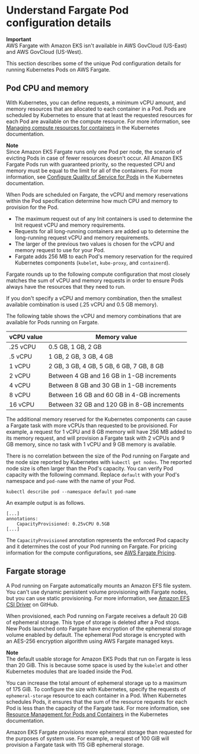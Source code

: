 # Understand Fargate Pod configuration details<a name="fargate-pod-configuration"></a>

**Important**  
AWS Fargate with Amazon EKS isn't available in AWS GovCloud \(US\-East\) and AWS GovCloud \(US\-West\)\.

This section describes some of the unique Pod configuration details for running Kubernetes Pods on AWS Fargate\.

## Pod CPU and memory<a name="fargate-cpu-and-memory"></a>

With Kubernetes, you can define requests, a minimum vCPU amount, and memory resources that are allocated to each container in a Pod\. Pods are scheduled by Kubernetes to ensure that at least the requested resources for each Pod are available on the compute resource\. For more information, see [Managing compute resources for containers](https://kubernetes.io/docs/concepts/configuration/manage-compute-resources-container/) in the Kubernetes documentation\.

**Note**  
Since Amazon EKS Fargate runs only one Pod per node, the scenario of evicting Pods in case of fewer resources doesn't occur\. All Amazon EKS Fargate Pods run with guaranteed priority, so the requested CPU and memory must be equal to the limit for all of the containers\. For more information, see [Configure Quality of Service for Pods](https://kubernetes.io/docs/tasks/configure-pod-container/quality-service-pod/) in the Kubernetes documentation\.

When Pods are scheduled on Fargate, the vCPU and memory reservations within the Pod specification determine how much CPU and memory to provision for the Pod\.
+ The maximum request out of any Init containers is used to determine the Init request vCPU and memory requirements\.
+ Requests for all long\-running containers are added up to determine the long\-running request vCPU and memory requirements\.
+ The larger of the previous two values is chosen for the vCPU and memory request to use for your Pod\.
+ Fargate adds 256 MB to each Pod's memory reservation for the required Kubernetes components \(`kubelet`, `kube-proxy`, and `containerd`\)\.

Fargate rounds up to the following compute configuration that most closely matches the sum of vCPU and memory requests in order to ensure Pods always have the resources that they need to run\.

If you don't specify a vCPU and memory combination, then the smallest available combination is used \(\.25 vCPU and 0\.5 GB memory\)\.

The following table shows the vCPU and memory combinations that are available for Pods running on Fargate\. 


|  vCPU value  |  Memory value  | 
| --- | --- | 
|  \.25 vCPU  |  0\.5 GB, 1 GB, 2 GB  | 
|  \.5 vCPU  |  1 GB, 2 GB, 3 GB, 4 GB  | 
|  1 vCPU  |  2 GB, 3 GB, 4 GB, 5 GB, 6 GB, 7 GB, 8 GB  | 
|  2 vCPU  |  Between 4 GB and 16 GB in 1\-GB increments  | 
|  4 vCPU  |  Between 8 GB and 30 GB in 1\-GB increments  | 
|  8 vCPU  |  Between 16 GB and 60 GB in 4\-GB increments  | 
|  16 vCPU  |  Between 32 GB and 120 GB in 8\-GB increments  | 

The additional memory reserved for the Kubernetes components can cause a Fargate task with more vCPUs than requested to be provisioned\. For example, a request for 1 vCPU and 8 GB memory will have 256 MB added to its memory request, and will provision a Fargate task with 2 vCPUs and 9 GB memory, since no task with 1 vCPU and 9 GB memory is available\.

There is no correlation between the size of the Pod running on Fargate and the node size reported by Kubernetes with `kubectl get nodes`\. The reported node size is often larger than the Pod's capacity\. You can verify Pod capacity with the following command\. Replace `default` with your Pod's namespace and `pod-name` with the name of your Pod\.

```
kubectl describe pod --namespace default pod-name 
```

An example output is as follows\.

```
[...]
annotations:
    CapacityProvisioned: 0.25vCPU 0.5GB
[...]
```

The `CapacityProvisioned` annotation represents the enforced Pod capacity and it determines the cost of your Pod running on Fargate\. For pricing information for the compute configurations, see [AWS Fargate Pricing](https://aws.amazon.com/fargate/pricing/)\.

## Fargate storage<a name="fargate-storage"></a>

A Pod running on Fargate automatically mounts an Amazon EFS file system\. You can't use dynamic persistent volume provisioning with Fargate nodes, but you can use static provisioning\. For more information, see [Amazon EFS CSI Driver](https://github.com/kubernetes-sigs/aws-efs-csi-driver/blob/master/docs/README.md) on GitHub\.

When provisioned, each Pod running on Fargate receives a default 20 GiB of ephemeral storage\. This type of storage is deleted after a Pod stops\. New Pods launched onto Fargate have encryption of the ephemeral storage volume enabled by default\. The ephemeral Pod storage is encrypted with an AES\-256 encryption algorithm using AWS Fargate managed keys\.

**Note**  
The default usable storage for Amazon EKS Pods that run on Fargate is less than 20 GiB\. This is because some space is used by the `kubelet` and other Kubernetes modules that are loaded inside the Pod\.

You can increase the total amount of ephemeral storage up to a maximum of 175 GiB\. To configure the size with Kubernetes, specify the requests of `ephemeral-storage` resource to each container in a Pod\. When Kubernetes schedules Pods, it ensures that the sum of the resource requests for each Pod is less than the capacity of the Fargate task\. For more information, see [Resource Management for Pods and Containers](https://kubernetes.io/docs/concepts/configuration/manage-compute-resources-container/) in the Kubernetes documentation\.

Amazon EKS Fargate provisions more ephemeral storage than requested for the purposes of system use\. For example, a request of 100 GiB will provision a Fargate task with 115 GiB ephemeral storage\. 